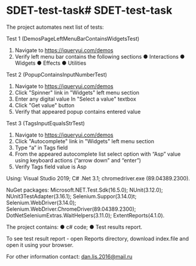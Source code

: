 # SDET-test-task# SDET-test-task
The project automates next list of tests:

  Test 1 (DemosPageLeftMenuBarContainsWidgetsTest)
1. Navigate to https://jqueryui.com/demos
2. Verify left menu bar contains the following sections
● Interactions 
● Widgets
● Effects
● Utilities

  Test 2 (PopupContainsInputNumberTest)
1. Navigate to https://jqueryui.com/demos
2. Click "Spinner" link in "Widgets" left menu section
3. Enter any digital value In "Select a value" textbox
4. Click "Get value" button
5. Verify that appeared popup contains entered value


  Test 3 (TagsInputEqualsStrTest)
1. Navigate to https://jqueryui.com/demos
2. Click "Autocomplete" link in "Widgets" left menu section
3. Type “a” in Tags field
4. From the appeared autocomplete list select option with “Asp” value using keyboard
actions (“arrow down” and “enter”)
5. Verify Tags field value is Asp


Using:
Visual Studio 2019;
C# .Net 3.1;
chromedriver.exe (89.04389.2300).

NuGet packages:
Microsoft.NET.Test.Sdk(16.5.0);
NUnit(3.12.0);
NUnit3TestAdapter(3.16.1);
Selenium.Suppor(3.14.0)t;
Selenium.WebDriver(3.14.0);
Selenium.WebDriver.ChromeDriver(89.04389.2300);
DotNetSeleniumExtras.WaitHelpers(3.11.0);
ExtentReports(4.1.0).

The project contains:
● c# code;
● Test results report.

To see test result report - open Reports directory, download index.file and open it using your browser.

For other information contact: dan.lis.2016@mail.ru
